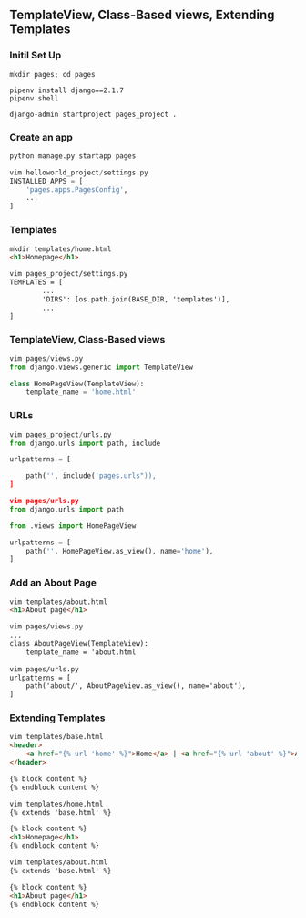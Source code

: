 ## TemplateView, Class-Based views, Extending Templates

### Initil Set Up
```shell
mkdir pages; cd pages

pipenv install django==2.1.7
pipenv shell

django-admin startproject pages_project .
```

### Create an app
```python
python manage.py startapp pages

vim helloworld_project/settings.py
INSTALLED_APPS = [
    'pages.apps.PagesConfig',
    ...
]
```

### Templates
```html
mkdir templates/home.html
<h1>Homepage</h1>

vim pages_project/settings.py
TEMPLATES = [
        ...
        'DIRS': [os.path.join(BASE_DIR, 'templates')],
        ...
]
```

### TemplateView, Class-Based views
```python
vim pages/views.py
from django.views.generic import TemplateView

class HomePageView(TemplateView):
    template_name = 'home.html'
```

### URLs
```python
vim pages_project/urls.py
from django.urls import path, include

urlpatterns = [

    path('', include('pages.urls")),
]

vim pages/urls.py
from django.urls import path

from .views import HomePageView

urlpatterns = [
    path('', HomePageView.as_view(), name='home'),
]
```
### Add an About Page
```html
vim templates/about.html
<h1>About page</h1>

vim pages/views.py
...
class AboutPageView(TemplateView):
    template_name = 'about.html'
    
vim pages/urls.py
urlpatterns = [
    path('about/', AboutPageView.as_view(), name='about'),
] 
```

### Extending Templates
```html
vim templates/base.html
<header>
    <a href="{% url 'home' %}">Home</a> | <a href="{% url 'about' %}">About</a>
</header>

{% block content %}
{% endblock content %}

vim templates/home.html
{% extends 'base.html' %}

{% block content %}
<h1>Homepage</h1>
{% endblock content %}

vim templates/about.html
{% extends 'base.html' %}

{% block content %}
<h1>About page</h1>
{% endblock content %}
```
